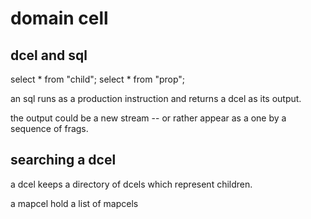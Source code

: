 


domain cell
===========



dcel and sql
------------

  select * from "child";
  select * from "prop";

an sql runs as a production instruction and returns a dcel as its output.

the output could be a new stream -- or rather appear as a one by a sequence of frags.


searching a dcel
----------------

a dcel keeps a directory of dcels which represent children. 

a mapcel hold a list of mapcels
